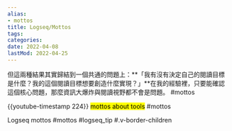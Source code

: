 ```yaml
---
alias:
- mottos
title: Logseq/Mottos
tags:
categories:
date: 2022-04-08
lastMod: 2022-04-25
---
```





但這兩種結果其實歸結到一個共通的問題上：**「我有沒有決定自己的閱讀目標是什麼？我的這個閱讀目標想要創造什麼實現？」**在我的經驗裡，只要能確認這個核心問題，那麼資訊大爆炸與閱讀視野都不會是問題。 #mottos






{{youtube-timestamp 224}} <mark class='orange'>mottos about tools</mark> #mottos


Logseq mottos #mottos #logseq_tip #.v-border-children



